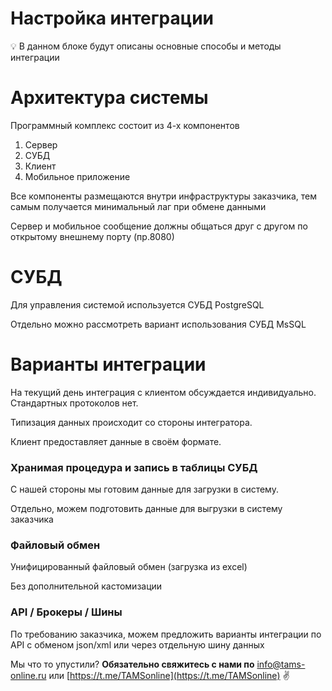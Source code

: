 # Настройка интеграции

<aside>
💡 В данном блоке будут описаны основные способы и методы интеграции

</aside>

# Архитектура системы

Программный комплекс состоит из 4-х компонентов

1. Сервер 
2. СУБД
3. Клиент
4. Мобильное приложение

Все компоненты размещаются внутри инфраструктуры заказчика, тем самым получается минимальный лаг при обмене данными

Сервер и мобильное сообщение должны общаться друг с другом по открытому внешнему порту (пр.8080)

# СУБД

Для управления системой используется СУБД PostgreSQL

Отдельно можно рассмотреть вариант использования СУБД MsSQL

# Варианты интеграции

На текущий день интеграция с клиентом обсуждается индивидуально. Стандартных протоколов нет.

Типизация данных происходит со стороны интегратора.

Клиент предоставляет данные в своём формате.

### Хранимая процедура и запись в таблицы СУБД

С нашей стороны мы готовим данные для загрузки в систему.

Отдельно, можем подготовить данные для выгрузки в систему заказчика

### Файловый обмен

Унифицированный файловый обмен (загрузка из excel)

Без дополнительной кастомизации 

### API / Брокеры / Шины

По требованию заказчика, можем предложить варианты интеграции по API с обменом json/xml или через отдельную шину данных

Мы что то упустили?
**Обязательно свяжитесь с нами по** [info@tams-online.ru](mailto:info@tams-onine.ru) или [https://t.me/TAMSonline](https://t.me/TAMSonline) ✌️